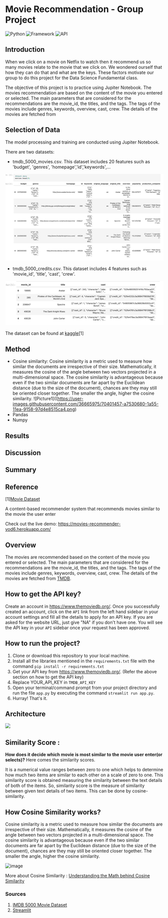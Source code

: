 # Movie Recommendation - Group Project
![Python](https://img.shields.io/badge/Python-3.8-blueviolet)
![Framework](https://img.shields.io/badge/Framework-Streamlit-red)
![API](https://img.shields.io/badge/API-TMDB-fcba03)

## Introduction
When we click on a movie on Netfix to watch then it recommend us so many movies relate to the movie that we click on. We wondered ourself that how they can do that and what are the keys. These factors motivate our group to do this project for the Data Science Fundamental class.

The objective of this project is to practice using Jupiter Notebook. The movies recommendation are based on the content of the movie you entered or selected. The main parameters that are considered for the recommendations are the movie_id, the titles, and the tags. The tags of the movies include genres, keywords, overview, cast, crew. The details of the movies are fetched from 

## Selection of Data 
The model processing and training are conducted using Jupiter Notebook. 

There are two datasets:

  - tmdb_5000_movies.csv. This dataset includes 20 features such as 'budget', 'genres', 'homepage','id','keywords',...
  
  ![Picture1](Data1.png)
  
  - tmdb_5000_credits.csv. This dataset includes 4 features such as 'movie_id', 'title', 'cast', 'crew'.

  ![Picture1](Data2.png)
  
The dataset can be found at [kaggle](https://www.kaggle.com/datasets/tmdb/tmdb-movie-metadata?select=tmdb_5000_movies.csv)[1] 

## Method
  - Cosine similarity: Cosine similarity is a metric used to measure how similar the documents are irrespective of their size. Mathematically, it measures the cosine of the angle between two vectors projected in a multi-dimensional space. The cosine similarity is advantageous because even if the two similar documents are far apart by the Euclidean distance (due to the size of the document), chances are they may still be oriented closer together. The smaller the angle, higher the cosine similarity.
  ![Picture1]((https://user-images.githubusercontent.com/36665975/70401457-a7530680-1a55-11ea-9158-97d4e8515ca4.png)
  - Pandas
  - Numpy


## Results 


## Discussion 


## Summary 


## Reference
[1][Movie Dataset](https://www.kaggle.com/datasets/tmdb/tmdb-movie-metadata?select=tmdb_5000_movies.csv)










A content-based recommender system that recommends movies similar to the movie the user enter

Check out the live demo: https://movies-recommender-vod6.herokuapp.com/

## Overview

The movies are recommended based on the content of the movie you entered or selected. The main parameters that are considered for the recommendations are the movie_id, the titles, and the tags. The tags of the movies include genres, keywords, overview, cast, crew. The details of the movies are fetched from [TMDB](https://developers.themoviedb.org/3/getting-started/introduction).

## How to get the API key?

Create an account in https://www.themoviedb.org/. Once you successfully created an account, click on the `API` link from the left hand sidebar in your account settings and fill all the details to apply for an API key. If you are asked for the website URL, just give "NA" if you don't have one. You will see the API key in your `API` sidebar once your request has been approved.

## How to run the project?

1. Clone or download this repository to your local machine.
2. Install all the libraries mentioned in the `requirements.txt` file with the command `pip install -r requirements.txt`
3. Get your API key from https://www.themoviedb.org/. (Refer the above section on how to get the API key)
4. Replace YOUR_API_KEY in `TMDB_API_KEY`
5. Open your terminal/command prompt from your project directory and run the file `app.py` by executing the command `streamlit run app.py`.
6. Hurray! That's it.

## Architecture

<img src="./Movie Recommendation System architecture.png">

## Similarity Score :

**How does it decide which movie is most similar to the movie user enter(or selects)?** Here comes the similarity scores.

It is a numerical value ranges between zero to one which helps to determine how much two items are similar to each other on a scale of zero to one. This similarity score is obtained measuring the similarity between the text details of both of the items. So, similarity score is the measure of similarity between given text details of two items. This can be done by cosine-similarity.

## How Cosine Similarity works?

Cosine similarity is a metric used to measure how similar the documents are irrespective of their size. Mathematically, it measures the cosine of the angle between two vectors projected in a multi-dimensional space. The cosine similarity is advantageous because even if the two similar documents are far apart by the Euclidean distance (due to the size of the document), chances are they may still be oriented closer together. The smaller the angle, higher the cosine similarity.

![image](https://user-images.githubusercontent.com/36665975/70401457-a7530680-1a55-11ea-9158-97d4e8515ca4.png)

More about Cosine Similarity : [Understanding the Math behind Cosine Similarity](https://www.machinelearningplus.com/nlp/cosine-similarity/)

### Sources

1. [IMDB 5000 Movie Dataset](https://www.kaggle.com/datasets/tmdb/tmdb-movie-metadata?select=tmdb_5000_movies.csv)
2. [Streamlit](https://docs.streamlit.io/)
